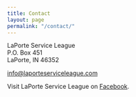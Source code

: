 ```yaml
---
title: Contact
layout: page
permalink: "/contact/"
---
```


LaPorte Service League<br />
P.O. Box 451<br />
LaPorte, IN 46352

[info@laporteserviceleague.com](mailto:info@laporteserviceleague.com)

Visit LaPorte Service League on [Facebook](https://www.facebook.com/pages/LaPorte-Service-League/179466298756808).
